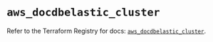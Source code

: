 # `aws_docdbelastic_cluster`

Refer to the Terraform Registry for docs: [`aws_docdbelastic_cluster`](https://registry.terraform.io/providers/hashicorp/aws/5.100.0/docs/resources/docdbelastic_cluster).
